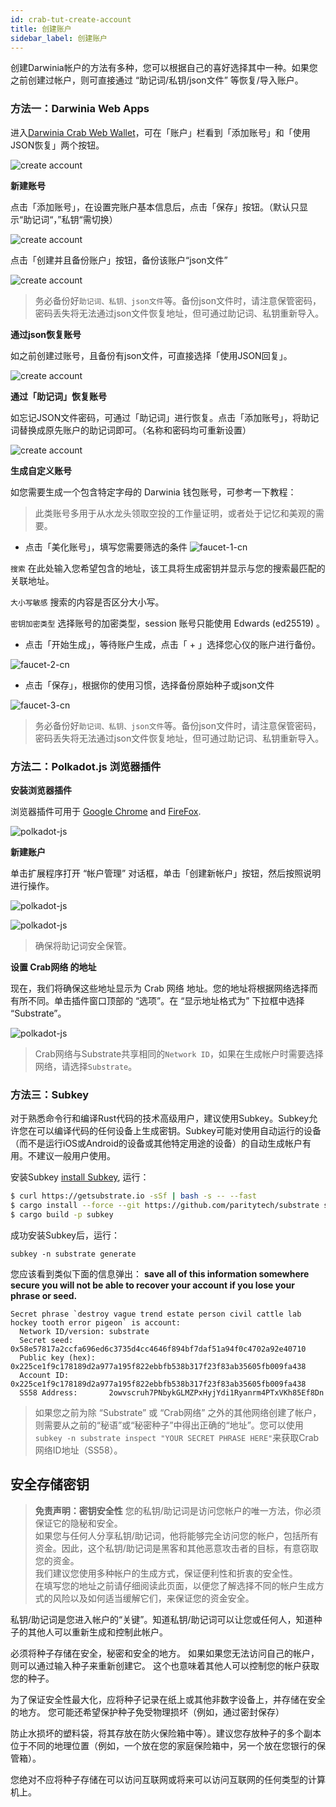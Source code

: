 ```yaml
---
id: crab-tut-create-account
title: 创建账户
sidebar_label: 创建账户
---
```


创建Darwinia帐户的方法有多种，您可以根据自己的喜好选择其中一种。如果您之前创建过帐户，则可直接通过 “助记词/私钥/json文件” 等恢复/导入账户。  

### 方法一：Darwinia Web Apps

进入[Darwinia Crab Web Wallet](https://apps.darwinia.network)，可在「账户」栏看到「添加账号」和「使用JSON恢复」两个按钮。

![create account](assets/crab-tut-create-account-1-cn.png)

**新建账号**

点击「添加账号」，在设置完账户基本信息后，点击「保存」按钮。（默认只显示“助记词“，”私钥“需切换）

![create account](assets/crab-tut-create-account-2-cn.png)

点击「创建并且备份账户」按钮，备份该账户“json文件”

![create account](assets/crab-tut-create-account-3-cn.png)

> 务必备份好`助记词、私钥、json文件`等。备份json文件时，请注意保管密码，密码丢失将无法通过json文件恢复地址，但可通过助记词、私钥重新导入。

**通过json恢复账号**

如之前创建过账号，且备份有json文件，可直接选择「使用JSON回复」。

![create account](assets/crab-tut-create-account-4-cn.png)

**通过「助记词」恢复账号**

如忘记JSON文件密码，可通过「助记词」进行恢复。点击「添加账号」，将助记词替换成原先账户的助记词即可。（名称和密码均可重新设置）

![create account](assets/crab-tut-create-account-5-cn.png)

**生成自定义账号**

如您需要生成一个包含特定字母的 Darwinia 钱包账号，可参考一下教程：
   > 此类账号多用于从水龙头领取空投的工作量证明，或者处于记忆和美观的需要。
- 点击「美化账号」，填写您需要筛选的条件
![faucet-1-cn](assets/faucet-1-cn.png)

`搜索` 在此处输入您希望包含的地址，该工具将生成密钥并显示与您的搜索最匹配的关联地址。

`大小写敏感` 搜索的内容是否区分大小写。

`密钥加密类型` 选择账号的加密类型，session 账号只能使用 Edwards (ed25519) 。

- 点击「开始生成」，等待账户生成，点击「 + 」选择您心仪的账户进行备份。

![faucet-2-cn](assets/faucet-2-cn.png)

- 点击「保存」，根据你的使用习惯，选择备份原始种子或json文件

![faucet-3-cn](assets/faucet-3-cn.png)

   > 务必备份好`助记词、私钥、json文件`等。备份json文件时，请注意保管密码，密码丢失将无法通过json文件恢复地址，但可通过助记词、私钥重新导入。


### 方法二：Polkadot.js 浏览器插件

**安装浏览器插件**

浏览器插件可用于 [Google Chrome](https://chrome.google.com/webstore/detail/polkadot%7Bjs%7D-extension/mopnmbcafieddcagagdcbnhejhlodfdd?hl=en) and [FireFox](https://addons.mozilla.org/en-US/firefox/addon/polkadot-js-extension).

![polkadot-js](assets/polkadot-js-1-cn.png)

**新建账户**

单击扩展程序打开 “帐户管理” 对话框，单击「创建新帐户」按钮，然后按照说明进行操作。

![polkadot-js](assets/polkadot-js-2-cn.png)

![polkadot-js](assets/polkadot-js-3-cn.png)

> 确保将助记词安全保管。

**设置 Crab网络 的地址**

现在，我们将确保这些地址显示为 Crab 网络 地址。您的地址将根据网络选择而有所不同。单击插件窗口顶部的 “选项”。在 “显示地址格式为” 下拉框中选择 “Substrate”。

![polkadot-js](assets/polkadot-js-4-cn.png)

> Crab网络与Substrate共享相同的`Network ID`，如果在生成帐户时需要选择网络，请选择`Substrate`。

### 方法三：Subkey

对于熟悉命令行和编译Rust代码的技术高级用户，建议使用Subkey。Subkey允许您在可以编译代码的任何设备上生成密钥。Subkey可能对使用自动运行的设备（而不是运行iOS或Android的设备或其他特定用途的设备）的自动生成帐户有用。不建议一般用户使用。

安装Subkey [install Subkey](https://substrate.dev/docs/en/ecosystem/subkey#more-subkey-to-explore), 运行：

```bash
$ curl https://getsubstrate.io -sSf | bash -s -- --fast
$ cargo install --force --git https://github.com/paritytech/substrate subkey
$ cargo build -p subkey
```

成功安装Subkey后，运行：

```shell
subkey -n substrate generate
```

您应该看到类似下面的信息弹出： **save all of this information somewhere secure you will not be able to recover your account if you lose your phrase or seed.**

```text
Secret phrase `destroy vague trend estate person civil cattle lab hockey tooth error pigeon` is account:
  Network ID/version: substrate
  Secret seed:        0x58e57817a2ccfa696ed6c3735d4cc4646f894bf7daf51a94f0c4702a92e40710
  Public key (hex):   0x225ce1f9c178189d2a977a195f822ebbfb538b317f23f83ab35605fb009fa438
  Account ID:         0x225ce1f9c178189d2a977a195f822ebbfb538b317f23f83ab35605fb009fa438
  SS58 Address:       2owvscruh7PNbykGLMZPxHyjYdi1Ryanrm4PTxVKh85Ef8Dn
```

> 如果您之前为除 “Substrate” 或 “Crab网络” 之外的其他网络创建了帐户，则需要从之前的“秘语”或“秘密种子”中得出正确的“地址”。您可以使用`subkey -n substrate inspect "YOUR SECRET PHRASE HERE"`来获取Crab网络ID地址（SS58）。

## 安全存储密钥

> **免责声明：密钥安全性**
您的私钥/助记词是访问您帐户的唯一方法，你必须保证它的隐秘和安全。  
如果您与任何人分享私钥/助记词，他将能够完全访问您的帐户，包括所有资金。因此，这个私钥/助记词是黑客和其他恶意攻击者的目标，有意窃取您的资金。  
我们建议您使用多种帐户的生成方式，保证便利性和折衷的安全性。  
在填写您的地址之前请仔细阅读此页面，以便您了解选择不同的帐户生成方式的风险以及如何适当缓解它们，来保证您的资金安全。

私钥/助记词是您进入帐户的“关键”。知道私钥/助记词可以让您或任何人，知道种子的其他人可以重新生成和控制此帐户。

必须将种子存储在安全，秘密和安全的地方。 如果如果您无法访问自己的帐户，则可以通过输入种子来重新创建它。 这个也意味着其他人可以控制您的帐户获取您的种子。

为了保证安全性最大化，应将种子记录在纸上或其他非数字设备上，并存储在安全的地方。 您可能还希望保护种子免受物理损坏（例如，通过密封保存）

防止水损坏的塑料袋，将其存放在防火保险箱中等）。建议您存放种子的多个副本位于不同的地理位置（例如，一个放在您的家庭保险箱中，另一个放在您银行的保管箱）。

您绝对不应将种子存储在可以访问互联网或将来可以访问互联网的任何类型的计算机上。

